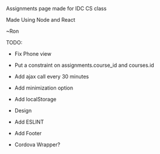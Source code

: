Assignments page made for IDC CS class

Made Using Node and React

~Ron

TODO:
* Fix Phone view

* Put a constraint on assignments.course_id and courses.id

* Add ajax call every 30 minutes
* Add minimization option
* Add localStorage

* Design
* Add ESLINT

* Add Footer

* Cordova Wrapper?

